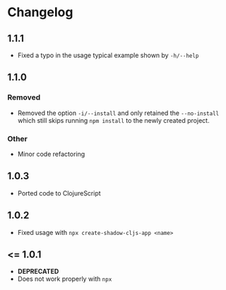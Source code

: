 # Changelog

## 1.1.1

- Fixed a typo in the usage typical example shown by `-h/--help`

## 1.1.0

### Removed

- Removed the option `-i/--install` and only retained the `--no-install` which still skips running `npm install` to the newly created project.

### Other

- Minor code refactoring

## 1.0.3

- Ported code to ClojureScript

## 1.0.2

- Fixed usage with `npx create-shadow-cljs-app <name>`

## <= 1.0.1

- **DEPRECATED**
- Does not work properly with `npx`
